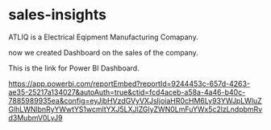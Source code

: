 # sales-insights

ATLIQ is a Electrical Eqipment  Manufacturing Comapany.

now we created Dashboard on the sales of the company.

This is the link for Power BI Dashboard.

https://app.powerbi.com/reportEmbed?reportId=9244453c-657d-4263-ae35-25217a134027&autoAuth=true&ctid=fcd4aceb-a58a-4a46-b40c-7885989935ea&config=eyJjbHVzdGVyVXJsIjoiaHR0cHM6Ly93YWJpLWluZGlhLWNlbnRyYWwtYS1wcmltYXJ5LXJlZGlyZWN0LmFuYWx5c2lzLndpbmRvd3MubmV0LyJ9
